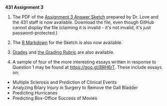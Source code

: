 **431 Assignment 3**

1. The PDF of the [Assignment 3 Answer Sketch](https://github.com/THOMASELOVE/431homework/blob/master/HW2/431-sketch3-pw-2017.pdf) prepared by Dr. Love and the 431 staff is now available. Download the file, even though GitHub cannot display the file (claiming it is invalid - it's not invalid, it's just password-protected.)

2. The [R Markdown](https://github.com/THOMASELOVE/431homework/blob/master/HW2/431-sketch3-2017.Rmd) for the Sketch is also now available.

3. [Grades](https://github.com/THOMASELOVE/431homework/blob/master/HW3/431-grades3-pw-2017.pdf) and [the Grading Rubric](https://github.com/THOMASELOVE/431homework/blob/master/HW3/431-rubric3-2017.pdf) are also available.

4. A sample of four of the more interesting essays written in response to Question 1 may be found at https://goo.gl/8RH6rT. These include essays on:

- Multiple Sclerosis and Prediction of Clinical Events
- Analyzing Bilary Injury in Surgery to Remove the Gall Bladder
- Predicting Hurricanes
- Predicting Box-Office Success of Movies

